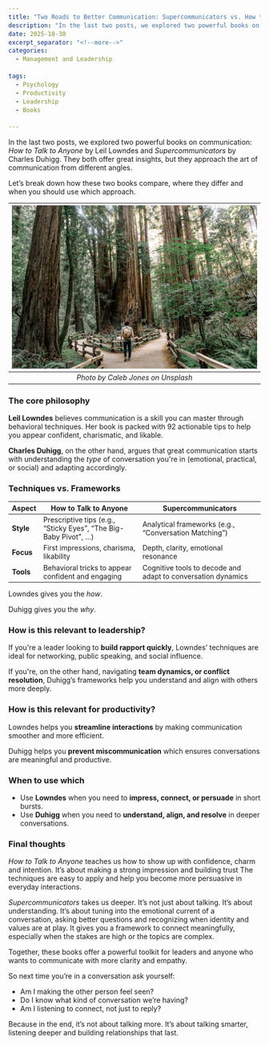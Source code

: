 ```yaml
---
title: "Two Roads to Better Communication: Supercommunicators vs. How to Talk to Anyone"
description: "In the last two posts, we explored two powerful books on communication: *How to Talk to Anyone* by Leil Lowndes and *Supercommunicators* by Charles Duhigg. They both offer great insights, but they approach the art of communication from different angles."
date: 2025-10-30
excerpt_separator: "<!--more-->"
categories:
  - Management and Leadership

tags:
  - Psychology
  - Productivity
  - Leadership
  - Books

---
```


In the last two posts, we explored two powerful books on communication: *How to Talk to Anyone* by Leil Lowndes and *Supercommunicators* by Charles Duhigg. They both offer great insights, but they approach the art of communication from different angles.

Let’s break down how these two books compare, where they differ and when you should use which approach.

| ![image](/assets/images/caleb-jones-roadfork-unsplash.jpg) |
|:--:|
| *Photo by Caleb Jones on Unsplash* |

### The core philosophy

**Leil Lowndes** believes communication is a skill you can master through behavioral techniques. Her book is packed with 92 actionable tips to help you appear confident, charismatic, and likable.

**Charles Duhigg**, on the other hand, argues that great communication starts with understanding the *type* of conversation you're in (emotional, practical, or social) and adapting accordingly.

### Techniques vs. Frameworks

| Aspect | How to Talk to Anyone | Supercommunicators |
| --- | --- | --- |
| **Style** | Prescriptive tips (e.g., “Sticky Eyes”, “The Big-Baby Pivot”, …) | Analytical frameworks (e.g., “Conversation Matching”) |
| **Focus** | First impressions, charisma, likability | Depth, clarity, emotional resonance |
| **Tools** | Behavioral tricks to appear confident and engaging | Cognitive tools to decode and adapt to conversation dynamics |

Lowndes gives you the *how*.

Duhigg gives you the *why*.

### How is this relevant to leadership?

If you're a leader looking to **build rapport quickly**, Lowndes’ techniques are ideal for networking, public speaking, and social influence.

If you're, on the other hand, navigating **team dynamics, or conflict resolution**, Duhigg’s frameworks help you understand and align with others more deeply.

### How is this relevant for productivity?

Lowndes helps you **streamline interactions** by making communication smoother and more efficient.

Duhigg helps you **prevent miscommunication** which ensures conversations are meaningful and productive.

### When to use which

- Use **Lowndes** when you need to **impress, connect, or persuade** in short bursts.
- Use **Duhigg** when you need to **understand, align, and resolve** in deeper conversations.

### Final thoughts

*How to Talk to Anyone* teaches us how to show up with confidence, charm and intention. It’s about making a strong impression and building trust The techniques are easy to apply and help you become more persuasive in everyday interactions.

*Supercommunicators* takes us deeper. It’s not just about talking. It’s about understanding. It’s about tuning into the emotional current of a conversation, asking better questions and recognizing when identity and values are at play. It gives you a framework to connect meaningfully, especially when the stakes are high or the topics are complex.

Together, these books offer a powerful toolkit for leaders and anyone who wants to communicate with more clarity and empathy.

So next time you’re in a conversation ask yourself:

- Am I making the other person feel seen?
- Do I know what kind of conversation we’re having?
- Am I listening to connect, not just to reply?

Because in the end, it’s not about talking more. It’s about talking smarter, listening deeper and building relationships that last.